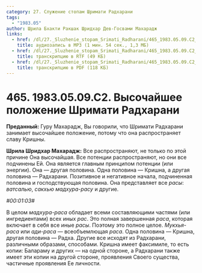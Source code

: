 ```yaml
---
category: 27. Служение стопам Шримати Радхарани
tags:
  - "1983.05"
author: Шрила Бхакти Ракшак Шридхар Дев-Госвами Махарадж
links:
  - href: /dl/27._Sluzhenie_stopam_Srimati_Radharani/465_1983.05.09.C2_SridharMj_Vysochayshee_polojenie_Shrimati_Radharani.mp3
    title: аудиозапись в MP3 (1 мин. 54 сек., 1,3 МБ)
  - href: /dl/27._Sluzhenie_stopam_Srimati_Radharani/465_1983.05.09.C2_SridharMj_Vysochayshee_polojenie_Shrimati_Radharani.rtf
    title: транскрипцию в RTF (49 КБ)
  - href: /dl/27._Sluzhenie_stopam_Srimati_Radharani/465_1983.05.09.C2_SridharMj_Vysochayshee_polojenie_Shrimati_Radharani.pdf
    title: транскрипцию в PDF (118 КБ)
---
```


# 465. 1983.05.09.C2. Высочайшее положение Шримати Радхарани

**Преданный:** Гуру Махарадж, Вы говорили, что Шримати Радхарани занимает высочайшее положение, потому что она распространяет славу Кришны.

**Шрила Шридхар Махарадж:** Все распространяют, не только по этой причине Она высочайшая. Все потенции распространяют, но они все подчинены Ей. Она является главным принципом потенции (или энергии). Она — другая половина. Одна половина — Кришна, а другая половина — Радхарани. Позитивное и негативное начала, подчиненная половина и господствующая половина. Она представляет все *расы*: *ватсалью*, *сакхью* *мадхура-расу* и другие.

*#00:01:03#*

В целом *мадхура-раса* обладает всеми составляющими частями (или ингредиентами) всех иных *рас*. Это полная завершенная *раса*, которая включает в себя все иные *расы*. Поэтому это полное целое. *Мукхья-раса* или *ади-раса* — всеобъемлющая *раса*. Одна половина — Кришна, другая половина — Радха. Другие все исходят из Радхарани, различными образами, способами. Кришна имеет факсимиле, то есть копии: Балараму и других — на одной стороне, а Радхарани также имеет эти копии на другой стороне, проявления Своего существа, частичные проявления Ее личности.

